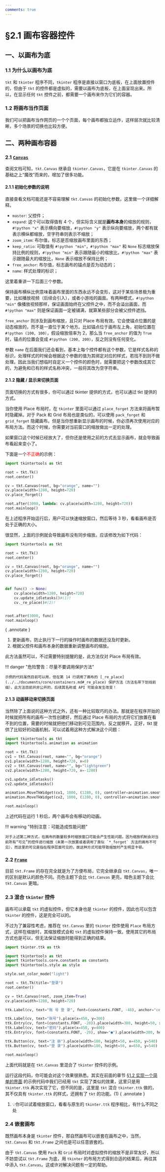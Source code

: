 ```yaml
---
comments: true
---
```


# §2.1 画布容器控件

## 一、以画布为底

### 1.1 为什么以画布为底

`tkt` 和 `tkinter` 程序不同，`tkinter` 程序是直接以窗口为底板，在上面放置控件的，但由于 `tkt` 的控件都是虚拟的，需要以画布为底板，在上面呈现出来。所以，在显示任何 `tkt` 控件之前，都需要一个画布来作为它们的容器。

### 1.2 将画布当作页面

我们可以把画布当作网页的一个个页面，每个画布都独立运作，这样层次就比较清晰，多个场景的切换也比较方便。

## 二、两种画布容器

### 2.1 [`Canvas`](../../documents/core/containers.md#canvas)

查阅文档可知，`tkt.Canvas` 继承自 `tkinter.Canvas`，它是在 `tkinter.Canvas` 的基础之上“魔改”而来的，增加了很多功能。

#### 2.1.1 初始化参数的说明

直接查看文档可能还是不容易理解 `tkt.Canvas` 的初始化参数，这里做一个详细解释。

* `master`: 父控件；
* `expand`: 这个可以取得值有 4 个，但实际含义就是**画布本身**的缩放的规则，`#!python "x"` 表示横向要缩放，`#!python "y"` 表示纵向要缩放，两个都有就表示横纵都缩放，空字符串则表示不缩放；
* `zoom_item`: 布尔值，标志是否缩放画布里面的东西；
* `keep_ratio`: 可取值有 `#!python "min"`，`#!python "max"` 和 `None` 标志缩放保持比例的规则，`#!python "min"` 表示跟随最小的缩放比，`#!python "max"` 表示跟随最大的缩放比，`None` 表示缩放不保持比例；
* `free_anchor`: 布尔值，标志画布的锚点是否为动态的；
* `name`: 样式处理的标识；

这里着重讲一下后面三个参数。

保持画布横纵比例意味着画布里面的东西永远不会变形，这对于某些场景极为重要，比如播放视频（后续会引入），或者小游戏的画面。有两种模式，`#!python "min"` 像播放视频那样，保证画面始终在父控件之中，而不会溢出画面，而 `#!python "max"` 则是保证画面一定被铺满，就算某些部分会被父控件遮挡。

`free_anchor` 则涉及到画布缩放，且只对 Place 布局有效。它会使锚点位置的是动态缩放的，而不是一直位于某个地方。比如锚点位于画布左上角，初始位置在 `#!python (100, 100)`，假设缩放倍率为 2，那么当 `free_anchor` 的值为 `True` 时，锚点的位置会变成 `#!python (200, 200)`，反之则没有任何变化。

参数 `name` 在后面我们还会看到，基本上每个控件都有这个参数，它是样式名称的标识，处理样式的时候会根据这个参数的值为其绑定对应的样式，若找不到则不做处理。因此当我们想临时自定义一个控件的颜色时，就需要把这个参数改成其它的，为避免和已有的样式名称冲突，一般将其改为空字符串。

#### 2.1.2 隐藏 / 显示来切换页面

页面切换的方式有很多，你可以通过 tkinter 提供的方式，也可以通过 tkt 提供的方式。

当你使用 Place 布局时，在 `tkinter` 里面可以通过 `place_forget` 方法来将画布暂时隐藏掉。对于 Pack 和 Grid 布局也是类似的，可以使用 `pack_forget` 和 `grid_forget` 隐藏画布。但是当你想重新显示画布的时候，你必须再次使用对应的布局方法。而这个时候，你需要对当前窗口的缩放做出一定的处理。

如果窗口这个时候已经放大了，但你还是使用之前的方式去显示画布，就会导致画布看起来变小了。

下面是一个<font color="red">不正确</font>的示例：

```python
import tkintertools as tkt

root = tkt.Tk()
root.center()

cv = tkt.Canvas(root, bg="orange", name="")
cv.place(width=1280, height=720)
cv.place_forget()

root.after(3000, lambda: cv.place(width=1280, height=720))
root.mainloop()
```

在上述程序开始运行后，用户可以快速缩放窗口，然后等待 3 秒，看看画布是否处于正确的大小。

很显然，上面的示例就会导致画布没有同步缩放。应该修改为如下代码：

```python hl_lines="11-14 17"
import tkintertools as tkt

root = tkt.Tk()
root.center()

cv = tkt.Canvas(root, bg="orange", name="")
cv.place(width=1280, height=720)
cv.place_forget()


def func() -> None:
    cv.place(width=1280, height=720)
    cv.update_idletasks()#(1)!
    cv._re_place()#(2)!


root.after(3000, func)
root.mainloop()
```
{ .annotate }

1. 更新画布，防止执行下一行的操作时画布的数据还没及时更新。
2. 根据父控件和画布本身的数据重新调整画布的缩放。

此方法虽然可以，不过需要特别提醒的是，此方法仅对 Place 布局有效。

!!! danger "危险警告：尽量不要调用保护方法"

    示例的代码虽然目前可以用，但在第 14 行调用了画布的 [_re_place](../../documents/core/containers.md#_re_place) 保护方法（方法名带下划线前缀），此方法目前并非公开的，后续其名称或 API 可能会发生改变！

#### 2.1.3 动画移动来切换页面

当然除了上面说的这种方式之外，还有一种比较取巧的办法。那就是在程序开始的时候就把所有的画布一次性创建好，然后通过 Place 布局的方式将它们放置在看不到的位置，需要的时候就把他们移动到可见范围内，反之就移开。正好，tkt 提供了比较好的动画机制，可以试着用这种方式解决这个问题：

```python
import tkintertools as tkt
import tkintertools.animation as animation

root = tkt.Tk()
cv1 = tkt.Canvas(root, name="", bg="orange")
cv1.place(width=1280, height=720, x=0)
cv2 = tkt.Canvas(root, name="", bg="lightgreen")
cv2.place(width=1280, height=720, x=-1280)

cv1.update_idletasks()
cv2.update_idletasks()

animation.MoveTkWidget(cv1, 1000, (1280, 0), controller=animation.smooth, fps=60).start(delay=1000)
animation.MoveTkWidget(cv2, 1000, (1280, 0), controller=animation.smooth, fps=60).start(delay=1000)

root.mainloop()
```

上述代码在运行 1 秒后，两个画布会有移动的动画。

!!! warning "特别注意：可能造成性能问题"

    对于上述第二种方式，在画布的数量较多时缩放窗口可能会产生性能问题。因为缩放机制会对当前所有“可见”的控件进行缩放（未第一次放置或者调用了类似 `*_forget` 方法的画布不可见），而这里的可见是指在程序层面可见的，故这种方式可能导致缩放时产生明显卡顿。

### 2.2 [`Frame`](../../documents/core/containers.md#frame)

目前 `tkt.Frame` 的存在完全就是为了方便布局，它完全继承自 `tkt.Canvas`，唯一的区别是默认的颜色不同。亮色主题下会比 `tkt.Canvas` 更亮，暗色主题下会比 `tkt.Canvas` 更暗。

### 2.3 混合 `tkinter` 控件

画布可以承载 `tkt` 的虚拟控件，但它本身也是 `tkinter` 的控件，因此也可以包含 `tkinter` 的控件，这是完全可以的。

不过为了兼容性考虑，推荐在 `tkt.Canvas` 里的 `tkinter` 控件使用 `Place` 布局方式，这样在缩放时，其缩放模式会和 `tkt` 的虚拟控件保持一致。使用其它的布局方式也是可以，但无法保证缩放时能得到正确的结果。

```python
import tkinter.ttk as ttk

import tkintertools as tkt
import tkintertools.core.constants as constants
import tkintertools.style as style

style.set_color_mode("light")

root = tkt.Tk(title="登录")
root.center()

cv = tkt.Canvas(root, zoom_item=True)
cv.place(width=1280, height=720)

ttk.Label(cv, text="账 号 登 录", font=(constants.FONT, -48), anchor="center").place(width=400, height=100, x=440, y=150)

ttk.Label(cv, text="账号").place(x=450, y=300)
ttk.Entry(cv, font=(constants.FONT, -20)).place(width=380, height=50, x=450, y=340)
ttk.Label(cv, text="密码").place(x=450, y=400)
ttk.Entry(cv, font=(constants.FONT, -20), show="●").place(width=380, height=50, x=450, y=440)

ttk.Button(cv, text="注 册").place(width=180, height=50, x=450, y=540)
ttk.Button(cv, text="登 录").place(width=180, height=50, x=650, y=540)

root.mainloop()
```

上面代码就是在 `tkt.Canvas` 里混合了 `tkinter` 控件的示例。

运行这段代码，你可能会对这个效果很熟悉。其实在前面的章节 [§1.2 实现一个简单的界面](../chapter_01/2.md#13-创建控件) 的示例代码中我们已经用 `tkt` 实现了类似的效果，这里只是用 `tkinter.ttk` 再次实现了它，但不同的是，这里是 `tkt` 混合 `tkinter.ttk` 做的，其不仅具有 `tkinter.ttk` 的样式，还拥有了 `tkt` 的功能。(1)
{ .annotate }

1. 💡你可以试着缩放窗口，看看与原生的 `tkinter.ttk` 程序相比，有什么不同之处

### 2.4 嵌套画布

既然画布本身是 `tkinter` 控件，那自然画布可以嵌套在画布之中，当然，`tkt.Canvas` 和 `tkt.Frame` 之间也是可以任意嵌套的。

由于 `tkt.Canvas` 使用 `Pack` 和 `Grid` 布局时对虚拟控件的缩放不是非常友好，所以不妨尝试以 `tkt.Frame` 为底，用 `tkinter` 的布局方式得到合适的结果后，再往其中添入 `tkt.Canvas`。这或许对解决问题有一定的帮助。
